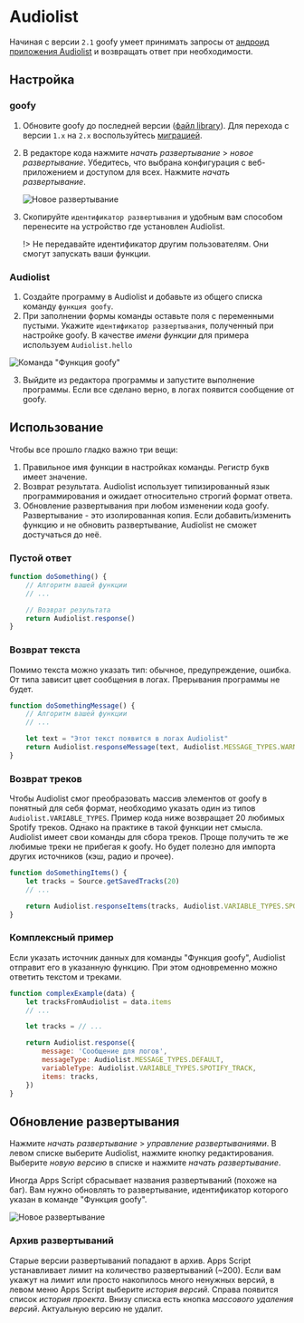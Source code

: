 # Audiolist

Начиная с версии `2.1` goofy умеет принимать запросы от [андроид приложения Audiolist](https://play.google.com/store/apps/details?id=ru.chimildic.audiolist) и возвращать ответ при необходимости.

## Настройка

### goofy

1. Обновите goofy до последней версии ([файл library](https://github.com/Chimildic/goofy/blob/main/library.js)). Для перехода с версии `1.x` на `2.x` воспользуйтесь [миграцией](/migrate2).
2. В редакторе кода нажмите _начать развертывание_ > _новое развертывание_. Убедитесь, что выбрана конфигурация с веб-приложением и доступом для всех. Нажмите _начать развертывание_.

   ![Новое развертывание](/img/new-deploy-audiolist.png ':size=60%')

3. Скопируйте `идентификатор развертывания` и удобным вам способом перенесите на устройство где установлен Audiolist.

   !> Не передавайте идентификатор другим пользователям. Они смогут запускать ваши функции.

### Audiolist

1. Создайте программу в Audiolist и добавьте из общего списка команду `функция goofy`. 
2. При заполнении формы команды оставьте поля с переменными пустыми. Укажите `идентификатор развертывания`, полученный при настройке goofy. В качестве _имени функции_ для примера используем `Audiolist.hello`

  ![Команда "Функция goofy"](/img/goofy-command-audiolist.jpg ':size=60%')

3. Выйдите из редактора программы и запустите выполнение программы. Если все сделано верно, в логах появится сообщение от goofy.

## Использование

Чтобы все прошло гладко важно три вещи:

1. Правильное имя функции в настройках команды. Регистр букв имеет значение.
2. Возврат результата. Audiolist использует типизированный язык программирования и ожидает относительно строгий формат ответа.
3. Обновление развертывания при любом изменении кода goofy. Развертывание - это изолированная копия. Если добавить/изменить функцию и не обновить развертывание, Audiolist не сможет достучаться до неё.

### Пустой ответ

```js
function doSomething() {
    // Алгоритм вашей функции
    // ...

    // Возврат результата
    return Audiolist.response()
}
```

### Возврат текста

Помимо текста можно указать тип: обычное, предупреждение, ошибка. От типа зависит цвет сообщения в логах. Прерывания программы не будет.

```js
function doSomethingMessage() {
    // Алгоритм вашей функции
    // ...

    let text = "Этот текст появится в логах Audiolist"
    return Audiolist.responseMessage(text, Audiolist.MESSAGE_TYPES.WARNINNG)
}
```

### Возврат треков

Чтобы Audiolist смог преобразовать массив элементов от goofy в понятный для себя формат, необходимо указать один из типов `Audiolist.VARIABLE_TYPES`. Пример кода ниже возвращает 20 любимых Spotify треков. Однако на практике в такой функции нет смысла. Audiolist имеет свои команды для сбора треков. Проще получить те же любимые треки не прибегая к goofy. Но будет полезно для импорта других источников (кэш, радио и прочее).

```js
function doSomethingItems() {
    let tracks = Source.getSavedTracks(20)
    // ...

    return Audiolist.responseItems(tracks, Audiolist.VARIABLE_TYPES.SPOTIFY_TRACK)
}
```

### Комплексный пример

Если указать источник данных для команды "Функция goofy", Audiolist отправит его в указанную функцию. При этом одновременно можно ответить текстом и треками.

```js
function complexExample(data) {
    let tracksFromAudiolist = data.items
    // ...

    let tracks = // ...

    return Audiolist.response({
        message: 'Сообщение для логов',
        messageType: Audiolist.MESSAGE_TYPES.DEFAULT,
        variableType: Audiolist.VARIABLE_TYPES.SPOTIFY_TRACK,
        items: tracks,
    })
}
```

## Обновление развертывания

Нажмите _начать развертывание_ > _управление развертываниями_. В левом списке выберите Audiolist, нажмите кнопку редактирования. Выберите _новую версию_ в списке и нажмите _начать развертывание_.

Иногда Apps Script сбрасывает названия развертываний (похоже на баг). Вам нужно обновлять то развертывание, идентификатор которого указан в команде "Функция goofy".

   ![Новое развертывание](/img/update-deploy-audiolist.png ':size=60%')

### Архив развертываний

Старые версии развертываний попадают в архив. Apps Script устанавливает лимит на количество развертываний (~200). Если вам укажут на лимит или просто накопилось много ненужных версий, в левом меню Apps Script выберите _история версий_. Справа появится список _история проекта_. Внизу списка есть кнопка _массового удаления версий_. Актуальную версию не удалит.
